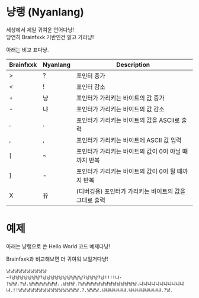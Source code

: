 # 냥랭 (Nyanlang)

세상에서 제일 귀여운 언어다냥!  
당연히 Brainfxxk 기반인건 알고 가라냥!

아래는 비교 표다냥.


| Brainfxxk | Nyanlang | Description                     |
|-----------|----------|---------------------------------|
| >         | ?        | 포인터 증가                          |
| <         | !        | 포인터 감소                          |
| +         | 냥        | 포인터가 가리키는 바이트의 값 증가             |
| -         | 냐        | 포인터가 가리키는 바이트의 값 감소             |
| .         | .        | 포인터가 가리키는 바이트의 값을 ASCII로 출력     |
| ,         | ,        | 포인터가 가리키는 바이트에 ASCII 값 입력       |
| [         | ~        | 포인터가 가리키는 바이트의 값이 0이 아닐 때까지 반복  |
| ]         | -        | 포인터가 가리키는 바이트의 값이 0이 될 때까지 반복   |
| X         | 뀨        | (디버깅용) 포인터가 가리키는 바이트의 값을 그대로 출력 |


# 예제

아래는 냥랭으로 쓴 Hello World 코드 예제다냥!

Brainfxxk과 비교해보면 더 귀여워 보일거다냥!

```
냥냥냥냥냥냥냥냥냥냥
~?냥냥냥냥냥냥냥?냥냥냥냥냥냥냥냥냥냥?냥냥냥?냥!!!!냐-
?냥냥.?냥.냥냥냥냥냥냥냥..냥냥냥.?냥냥냥냥냥냥냥냥냥냥냥냥냥냥.냐냐냐냐냐냐냐냐냐냐냐냐.!!냥냥냥냥냥냥냥냥냥냥냥냥냥냥냥.?.냥냥냥.냐냐냐냐냐냐.냐냐냐냐냐냐냐냐.?냥.
```